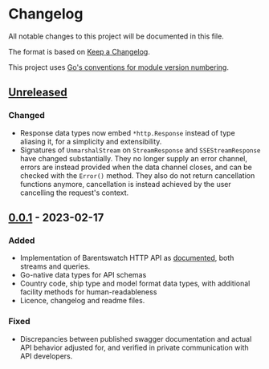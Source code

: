 # Changelog

All notable changes to this project will be documented in this file.

The format is based on [Keep a Changelog](https://keepachangelog.com/en/1.0.0/).

This project uses [Go's conventions for module version numbering](https://go.dev/doc/modules/version-numbers).

## [Unreleased]
### Changed
- Response data types now embed `*http.Response` instead of type aliasing it, for a simplicity and extensibility.
- Signatures of `UnmarshalStream` on `StreamResponse` and `SSEStreamResponse` have changed substantially. They no longer supply an error channel, errors are instead provided when the data channel closes, and can be checked with the `Error()` method. They also do not return cancellation functions anymore, cancellation is instead achieved by the user cancelling the request's context. 

## [0.0.1] - 2023-02-17
### Added
- Implementation of Barentswatch HTTP API as [documented](https://live.ais.barentswatch.net/index.html#/), both streams and queries.
- Go-native data types for API schemas
- Country code, ship type and model format data types, with additional facility methods for human-readableness
- Licence, changelog and readme files.
 
###  Fixed
- Discrepancies between published swagger documentation and actual API behavior adjusted for, and verified in private communication with API developers.

[unreleased]: https://github.com/ilder-as/go-barentswatch-ais/compare/v0.0.1...HEAD
[0.0.1]: https://github.com/ilder-as/go-barentswatch-ais/releases/tag/v0.0.1